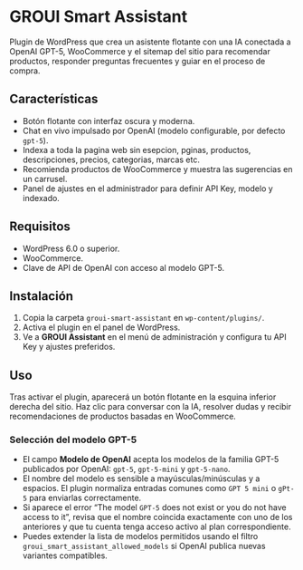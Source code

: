 # GROUI Smart Assistant

Plugin de WordPress que crea un asistente flotante con una IA conectada a OpenAI GPT-5, WooCommerce y el sitemap del sitio para recomendar productos, responder preguntas frecuentes y guiar en el proceso de compra.

## Características

- Botón flotante con interfaz oscura y moderna.
- Chat en vivo impulsado por OpenAI (modelo configurable, por defecto `gpt-5`).
- Indexa a toda la pagina web sin esepcion, pginas, productos, descripciones, precios, categorias, marcas etc.
- Recomienda productos de WooCommerce y muestra las sugerencias en un carrusel.
- Panel de ajustes en el administrador para definir API Key, modelo y indexado.
## Requisitos
- WordPress 6.0 o superior.
- WooCommerce.
- Clave de API de OpenAI con acceso al modelo GPT-5.

## Instalación

1. Copia la carpeta `groui-smart-assistant` en `wp-content/plugins/`.
2. Activa el plugin en el panel de WordPress.
3. Ve a **GROUI Assistant** en el menú de administración y configura tu API Key y ajustes preferidos.

## Uso

Tras activar el plugin, aparecerá un botón flotante en la esquina inferior derecha del sitio. Haz clic para conversar con la IA, resolver dudas y recibir recomendaciones de productos basadas en WooCommerce.

### Selección del modelo GPT-5

- El campo **Modelo de OpenAI** acepta los modelos de la familia GPT-5 publicados por OpenAI: `gpt-5`, `gpt-5-mini` y `gpt-5-nano`.
- El nombre del modelo es sensible a mayúsculas/minúsculas y a espacios. El plugin normaliza entradas comunes como `GPT 5 mini` o `gPt-5` para enviarlas correctamente.
- Si aparece el error “The model `GPT-5` does not exist or you do not have access to it”, revisa que el nombre coincida exactamente con uno de los anteriores y que tu cuenta tenga acceso activo al plan correspondiente.
- Puedes extender la lista de modelos permitidos usando el filtro `groui_smart_assistant_allowed_models` si OpenAI publica nuevas variantes compatibles.
